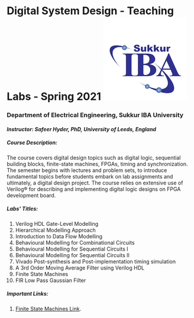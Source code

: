 # Digital System Design - Teaching Labs - Spring 2021  ![alt text](/1546489864.png)



###  Department of Electrical Engineering, Sukkur IBA University
#### *Instructor: Safeer Hyder, PhD, University of Leeds, England*

##### Course Description:
The course covers digital design topics such as digital logic, sequential building blocks, finite-state machines, FPGAs, timing and synchronization. The semester begins with lectures and problem sets, to introduce fundamental topics before students embark on lab assignments and ultimately, a digital design project. The course relies on extensive use of Verilog® for describing and implementing digital logic designs on FPGA development board.

##### Labs' Titles:
1. Verilog HDL Gate-Level Modelling
2. Hierarchical Modelling Approach
3. Introduction to Data Flow Modelling
4. Behavioural Modelling for Combinational Circuits
5. Behavioural Modelling for Sequential Circuits I
6. Behavioural Modelling for Sequential Circuits II
7. Vivado Post-synthesis and Post-implementation timing simulation
8. A 3rd Order Moving Average Filter using Verilog HDL
9. Finite State Machines
10. FIR Low Pass Gaussian Filter 


##### Important Links:

1. [Finite State Machines Link](https://verilogguide.readthedocs.io/en/latest/verilog/fsm.html).

